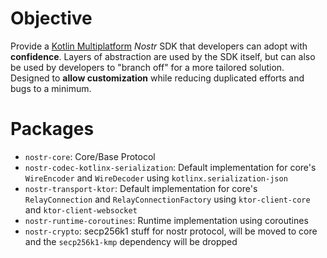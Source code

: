 # Objective

Provide a [Kotlin Multiplatform](https://kotlinlang.org/docs/multiplatform.html) *Nostr* SDK that developers can adopt
with **confidence**. Layers of abstraction are used by the SDK itself, but can also be used by developers to "branch
off" for a more tailored solution. Designed to **allow customization** while reducing duplicated efforts and bugs to a
minimum.

# Packages

- `nostr-core`: Core/Base Protocol
- `nostr-codec-kotlinx-serialization`: Default implementation for core's `WireEncoder` and `WireDecoder` using `kotlinx.serialization-json`
- `nostr-transport-ktor`: Default implementation for core's `RelayConnection` and `RelayConnectionFactory` using `ktor-client-core` and `ktor-client-websocket`
- `nostr-runtime-coroutines`: Runtime implementation using coroutines
- `nostr-crypto`: secp256k1 stuff for nostr protocol, will be moved to core and the `secp256k1-kmp` dependency will be dropped
